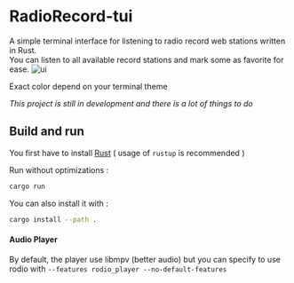 # RadioRecord-tui

A simple terminal interface for listening to radio record web stations written in Rust.\
You can listen to all available record stations and mark some as favorite for ease.
![ui](https://gitlab.com/vandechat96/radiorecord-tui/-/raw/master/screenshots/ui.png)

Exact color depend on your terminal theme

*This project is still in development and there is a lot of things to do*
## Build and run
You first have to install [Rust](https://www.rust-lang.org/tools/install) ( usage of `rustup` is recommended )

Run without optimizations :
```bash
cargo run
```
You can also install it with :
```bash
cargo install --path .
```

#### Audio Player
By default, the player use libmpv (better audio) but you can specify to use rodio with `--features rodio_player --no-default-features`
